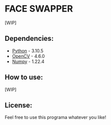 # FACE SWAPPER
[WIP]

## Dependencies:
* [Python](https://www.python.org/doc/) - 3.10.5
* [OpenCV](https://docs.opencv.org/4.6.0/) - 4.6.0
* [Numpy](https://numpy.org/doc/stable/) - 1.22.4

## How to use:
[WIP]

## License:
Feel free to use this programa whatever you like!
